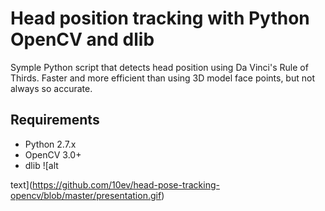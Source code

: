 # Head position tracking with Python OpenCV and dlib
Symple Python script that detects head position using Da Vinci's Rule of Thirds.
Faster and more efficient than using 3D model face points, but not always so accurate.

## Requirements
* Python 2.7.x
* OpenCV 3.0+
* dlib
![alt 

text](https://github.com/10ev/head-pose-tracking-opencv/blob/master/presentation.gif)